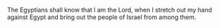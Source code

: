 The Egyptians shall know that I am the Lord, when I stretch out my hand against Egypt and bring out the people of Israel from among them.
